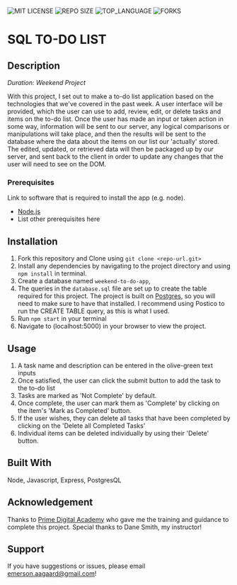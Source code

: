 ![MIT LICENSE](https://img.shields.io/github/license/scottbromander/the_marketplace.svg?style=flat-square)
![REPO SIZE](https://img.shields.io/github/repo-size/scottbromander/the_marketplace.svg?style=flat-square)
![TOP_LANGUAGE](https://img.shields.io/github/languages/top/scottbromander/the_marketplace.svg?style=flat-square)
![FORKS](https://img.shields.io/github/forks/scottbromander/the_marketplace.svg?style=social)

# SQL TO-DO LIST

## Description

_Duration: Weekend Project_

With this project, I set out to make a to-do list application based on the technologies that we've covered in the past week. A user interface will be provided, which the user can use to add, review, edit, or delete tasks and items on the to-do list. Once the user has made an input or taken action in some way, information will be sent to our server, any logical comparisons or manipulations will take place, and then the results will be sent to the database where the data about the items on our list our 'actually' stored. The edited, updated, or retrieved data will then be packaged up by our server, and sent back to the client in order to update any changes that the user will need to see on the DOM.

### Prerequisites

Link to software that is required to install the app (e.g. node).

- [Node.js](https://nodejs.org/en/)
- List other prerequisites here

## Installation

1. Fork this repository and Clone using `git clone <repo-url.git>`
2. Install any dependencies by navigating to the project directory and using `npm install` in terminal.
3. Create a database named `weekend-to-do-app`,
4. The queries in the `database.sql` file are set up to create the table required for this project.
   The project is built on [Postgres](https://www.postgresql.org/download/), so you will need to make sure to have that installed.
   I recommend using Postico to run the CREATE TABLE query, as this is what I used.
7. Run `npm start` in your terminal
8. Navigate to (localhost:5000) in your browser to view the project.

## Usage

1. A task name and description can be entered in the olive-green text inputs
2. Once satisfied, the user can click the submit button to add the task to the to-do list
3. Tasks are marked as 'Not Complete' by default.
4. Once complete, the user can mark them as 'Complete' by clicking on the item's 'Mark as Completed' button.
5. If the user wishes, they can delete all tasks that have been completed by clicking on the 'Delete all Completed Tasks'
6. Individual items can be deleted individually by using their 'Delete' button.

## Built With

Node, Javascript, Express, PostgresQL

## Acknowledgement
Thanks to [Prime Digital Academy](www.primeacademy.io) who gave me the training and guidance to complete this project. Special thanks to Dane Smith, my instructor!

## Support
If you have suggestions or issues, please email [emerson.aagaard@gmail.com](me)!
